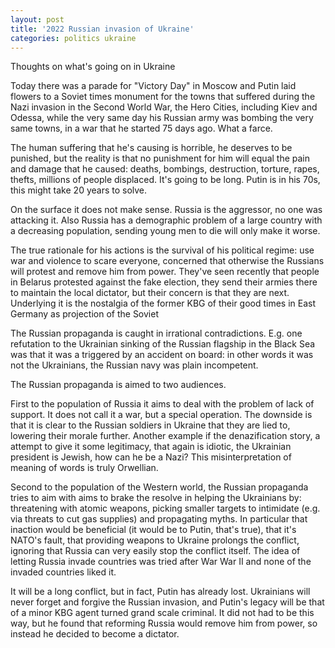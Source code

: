 ```yaml
---
layout: post
title: '2022 Russian invasion of Ukraine'
categories: politics ukraine
---
```


Thoughts on what's going on in Ukraine

Today there was a parade for "Victory Day" in Moscow and Putin laid flowers to
a Soviet times monument for the towns that suffered during the Nazi invasion in
the Second World War, the Hero Cities, including Kiev and Odessa, while the
very same day his Russian army was bombing the very same towns, in a war that
he started 75 days ago. What a farce.

The human suffering that he's causing is horrible, he deserves to be punished,
but the reality is that no punishment for him will equal the pain and damage
that he caused: deaths, bombings, destruction, torture, rapes, thefts, millions
of people displaced. It's going to be long. Putin is in his 70s, this might
take 20 years to solve.

On the surface it does not make sense. Russia is the aggressor, no one was
attacking it. Also Russia has a demographic problem of a large country with a
decreasing population, sending young men to die will only make it worse.

The true rationale for his actions is the survival of his political regime: use
war and violence to scare everyone, concerned that otherwise the Russians will
protest and remove him from power. They've seen recently that people in Belarus
protested against the fake election, they send their armies there to maintain
the local dictator, but their concern is that they are next. Underlying it is
the nostalgia of the former KBG of their good times in East Germany as
projection of the Soviet 

The Russian propaganda is caught in irrational contradictions. E.g. one
refutation to the Ukrainian sinking of the Russian flagship in the Black Sea
was that it was a triggered by an accident on board: in other words it was not
the Ukrainians, the Russian navy was plain incompetent.

The Russian propaganda is aimed to two audiences.

First to the population of Russia it aims to deal with the problem of lack of
support. It does not call it a war, but a special operation. The downside is
that it is clear to the Russian soldiers in Ukraine that they are lied to,
lowering their morale further. Another example if the denazification story, a
attempt to give it some legitimacy, that again is idiotic, the Ukrainian
president is Jewish, how can he be a Nazi? This misinterpretation of meaning of
words is truly Orwellian.

Second to the population of the Western world, the Russian propaganda tries to
aim with aims to brake the resolve in helping the Ukrainians by: threatening
with atomic weapons, picking smaller targets to intimidate (e.g. via threats to
cut gas supplies) and propagating myths. In particular that inaction would be
beneficial (it would be to Putin, that's true), that it's NATO's fault, that
providing weapons to Ukraine prolongs the conflict, ignoring that Russia can
very easily stop the conflict itself. The idea of letting Russia invade
countries was tried after War War II and none of the invaded countries liked
it.

It will be a long conflict, but in fact, Putin has already lost. Ukrainians
will never forget and forgive the Russian invasion, and Putin's legacy will be
that of a minor KBG agent turned grand scale criminal. It did not had to be
this way, but he found that reforming Russia would remove him from power, so
instead he decided to become a dictator.

